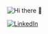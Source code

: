 ![Hi there 👋](https://github.githubassets.com/images/mona-whisper.gif)

<a href="https://www.linkedin.com/in/mee-mee-ong-591a3313" rel="nofollow">
    <img src="https://img.shields.io/badge/LinkedIn-mee&#8208mee&#8208ong-0c66c3" alt="LinkedIn" data-canonical-src="https://img.shields.io/badge/LinkedIn-mee&#8208mee&#8208ong-0c66c3" style="max-width:100%;">
</a>
